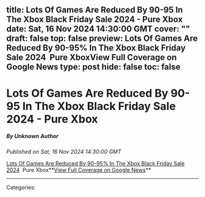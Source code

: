 title: Lots Of Games Are Reduced By 90-95 In The Xbox Black Friday Sale 2024 - Pure Xbox
date: Sat, 16 Nov 2024 14:30:00 GMT
cover: ""
draft: false
top: false
preview: Lots Of Games Are Reduced By 90-95% In The Xbox Black Friday Sale 2024&nbsp;&nbsp;Pure XboxView Full Coverage on Google News
type: post
hide: false
toc: false
---

# Lots Of Games Are Reduced By 90-95 In The Xbox Black Friday Sale 2024 - Pure Xbox
##### By Unknown Author
_Published on Sat, 16 Nov 2024 14:30:00 GMT_

[Lots Of Games Are Reduced By 90-95% In The Xbox Black Friday Sale 2024](https://news.google.com/rss/articles/CBMitAFBVV95cUxQbzZiN3JtQ2VQTzhpOVZ3R3dLZEhmUmFieDRwTXpiSXVWX2lOU1c5QU9wZW9nVVlDNEVvb0dOSDlVMC01cUxTeUhCOXRkek1kTmxIOF83ZjFKUzNkclI3eWVNNWlNT0NzdU52YTBNVnhmTUtzbzNja1ZHTmZUY3RySFdWVW8yTHBCcUZPVUlzTFZDb2hETHpMSFNzQk5jZjBGdUhYVUhwdXNwVGZHVUcyTTk4b1A?oc=5)  Pure Xbox**[View Full Coverage on Google News](https://news.google.com/stories/CAAqNggKIjBDQklTSGpvSmMzUnZjbmt0TXpZd1NoRUtEd2lVZ0tyYkRCRnJ5NGJESWc1RlFpZ0FQAQ?hl=en-US&gl=US&ceid=US:en&oc=5)**

---
Categories: 
